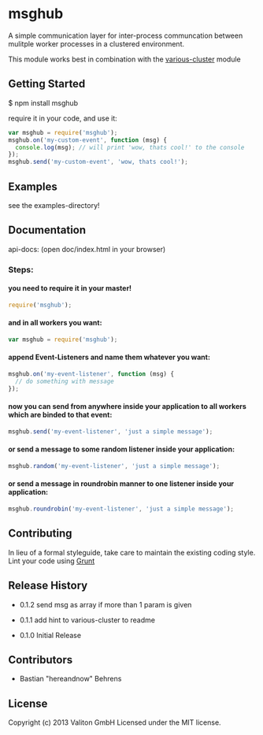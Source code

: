 # msghub

A simple communication layer for inter-process communcation between mulitple worker processes in a clustered environment.

This module works best in combination with the [various-cluster](https://npmjs.org/package/various-cluster) module

## Getting Started

$ npm install msghub

require it in your code, and use it:


```javascript
var msghub = require('msghub');
msghub.on('my-custom-event', function (msg) {
  console.log(msg); // will print 'wow, thats cool!' to the console
});
msghub.send('my-custom-event', 'wow, thats cool!');
```

## Examples

see the examples-directory!

## Documentation

api-docs: (open doc/index.html in your browser)

### Steps:

#### you need to require it in your master!

```javascript
require('msghub');
```

#### and in all workers you want:

```javascript
var msghub = require('msghub');
```

#### append Event-Listeners and name them whatever you want:

```javascript
msghub.on('my-event-listener', function (msg) {
  // do something with message
});
```

#### now you can send from anywhere inside your application to all workers which are binded to that event:

```javascript
msghub.send('my-event-listener', 'just a simple message');
```

#### or send a message to some random listener inside your application:

```javascript
msghub.random('my-event-listener', 'just a simple message');
```

#### or send a message in roundrobin manner to one listener inside your application:

```javascript
msghub.roundrobin('my-event-listener', 'just a simple message');
```

## Contributing

In lieu of a formal styleguide, take care to maintain the existing coding style. Lint your code using [Grunt](http://gruntjs.com/)

## Release History

- 0.1.2 send msg as array if more than 1 param is given

- 0.1.1 add hint to various-cluster to readme

- 0.1.0 Initial Release

## Contributors

- Bastian "hereandnow" Behrens

## License
Copyright (c) 2013 Valiton GmbH
Licensed under the MIT license.

